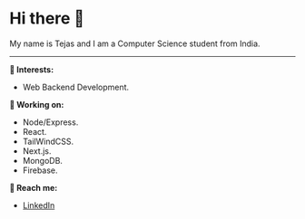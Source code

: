  <h1>Hi there 👋</h1>
 My name is Tejas and I am a Computer Science student from India.
 <hr>
 <strong>🌱 Interests:</strong>

 - Web Backend Development.
 
 <strong>📌 Working on:</strong>
 
 - Node/Express.
 - React.
 - TailWindCSS.
 - Next.js.
 - MongoDB.
 - Firebase.

 <strong>📡 Reach me:</strong>
    
 - [LinkedIn](https://www.linkedin.com/in/tejas-p-49218722a/)

<!---
Justtejas/Justtejas is a ✨ special ✨ repository because its `README.md` (this file) appears on your GitHub profile.
You can click the Preview link to take a look at your changes.
--->
